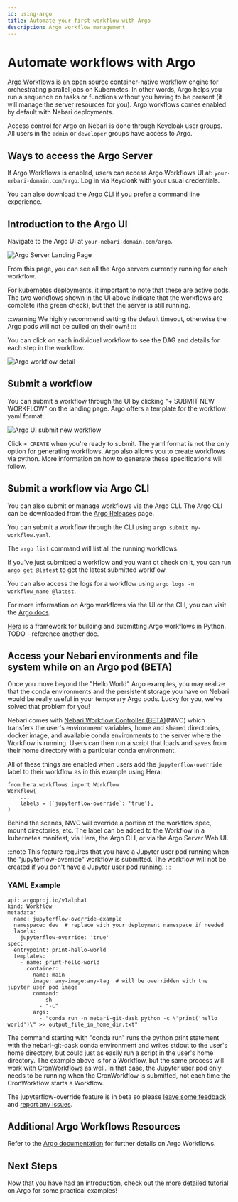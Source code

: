 ```yaml
---
id: using-argo
title: Automate your first workflow with Argo
description: Argo workflow management
---
```


# Automate workflows with Argo

[Argo Workflows](https://argoproj.github.io/workflows) is an open source container-native
workflow engine for orchestrating parallel jobs on Kubernetes. In other words,
Argo helps you run a sequence on tasks or functions without you having to be
present (it will manage the server resources for you). Argo workflows
comes enabled by default with Nebari deployments.

Access control for Argo on Nebari is done through Keycloak user groups. All
users in the `admin` or `developer` groups have access to Argo.

## Ways to access the Argo Server

If Argo Workflows is enabled, users can access Argo Workflows UI at:
`your-nebari-domain.com/argo`. Log in via Keycloak with your usual credentials.

You can also download the
[Argo CLI](https://github.com/argoproj/argo-workflows/releases) if you prefer
a command line experience.

## Introduction to the Argo UI

Navigate to the Argo UI at `your-nebari-domain.com/argo`.

![Argo Server Landing Page](/img/how-tos/argo_landing_page.png)

From this page, you can see all the Argo servers currently running for each
workflow.

For kubernetes deployments, it important to note that these are
active pods. The two workflows shown in the UI above indicate that the workflows
are complete (the green check), but that the server is still running.

:::warning
We highly recommend setting the default timeout, otherwise the Argo pods will not
be culled on their own!
:::

You can click on each individual workflow to see the DAG and details for each
step in the workflow.

![Argo workflow detail](/img/how-tos/argo_workflow_details.png)

## Submit a workflow

You can submit a workflow through the UI by clicking "+ SUBMIT NEW WORKFLOW" on
the landing page. Argo offers a template for the workflow yaml format.

![Argo UI submit new workflow](/img/how-tos/argo_submit_new_workflow.png)

Click `+ CREATE` when you're ready to submit. The yaml format is not the only
option for generating workflows. Argo also allows you to create workflows via
python. More information on how to generate these specifications will follow.

## Submit a workflow via Argo CLI

You can also submit or manage workflows via the Argo CLI. The Argo CLI can be
downloaded from the
[Argo Releases](https://github.com/argoproj/argo-workflows/releases) page.

You can submit a workflow through the CLI using `argo submit my-workflow.yaml`.

The `argo list` command will list all the running workflows.

If you've just submitted a workflow and you want ot check on it, you can run
`argo get @latest` to get the latest submitted workflow.

You can also access the logs for a workflow using
`argo logs -n workflow_name @latest`.

For more information on Argo workflows via the UI or the CLI, you can visit the
[Argo docs](https://argoproj.github.io/argo-workflows/workflow-concepts/).

[Hera](https://hera-workflows.readthedocs.io/) is a framework for building and
submitting Argo workflows in Python. TODO - reference another doc.

## Access your Nebari environments and file system while on an Argo pod (BETA)

Once you move beyond the "Hello World" Argo examples, you may realize that the
conda environments and the persistent storage you have on Nebari would be
really useful in your temporary Argo pods. Lucky for you, we've solved that
problem for you!

Nebari comes with [Nebari Workflow Controller (BETA)](https://github.com/nebari-dev/nebari-workflow-controller)(NWC)
which transfers the user's environment variables, home and shared directories,
docker image, and available conda environments to the server where the Workflow
is running. Users can then run a script that loads and saves from their home
directory with a particular conda environment.

All of these things are enabled when users add the `jupyterflow-override` label
to their workflow as in this example using Hera:

```
from hera.workflows import Workflow
Workflow(
    ...
    labels = {`jupyterflow-override`: 'true'},
)
```

Behind the scenes, NWC will override a portion of the workflow spec, mount
directories, etc. The label can be added to the Workflow in a kubernetes
manifest, via Hera, the Argo CLI, or via the Argo Server Web UI.

:::note
This feature requires that you have a Jupyter user pod running when the "jupyterflow-override" workflow is submitted. The workflow will not be created if you don't have a Jupyter user pod running.
:::

### YAML Example

```
api: argoproj.io/v1alpha1
kind: Workflow
metadata:
  name: jupyterflow-override-example
  namespace: dev  # replace with your deployment namespace if needed
  labels:
    jupyterflow-override: 'true'
spec:
  entrypoint: print-hello-world
  templates:
    - name: print-hello-world
      container:
        name: main
        image: any-image:any-tag  # will be overridden with the jupyter user pod image
        command:
          - sh
          - "-c"
        args:
          - "conda run -n nebari-git-dask python -c \"print('hello world')\" >> output_file_in_home_dir.txt"
```

The command starting with "conda run" runs the python print statement with the nebari-git-dask conda environment and writes stdout to the user's home directory, but could just as easily run a script in the user's home directory. The example above is for a Workflow, but the same process will work with [CronWorkflows](https://argoproj.github.io/argo-workflows/cron-workflows/) as well. In that case, the Jupyter user pod only needs to be running when the CronWorkflow is submitted, not each time the CronWorkflow starts a Workflow.

The jupyterflow-override feature is in beta so please [leave some feedback](https://github.com/nebari-dev/nebari-workflow-controller/discussions) and [report any issues](https://github.com/nebari-dev/nebari-workflow-controller/issues).

## Additional Argo Workflows Resources

Refer to the [Argo documentation](https://argoproj.github.io/argo-workflows/) for further details on Argo Workflows.

## Next Steps

Now that you have had an introduction, check out the [more detailed tutorial](/tutorials/argo-workflows-walkthrough.md) on
Argo for some practical examples!
